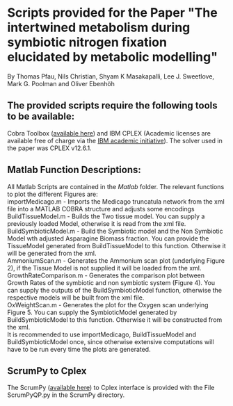 # Scripts provided for the Paper "The intertwined metabolism during symbiotic nitrogen fixation elucidated by metabolic modelling"
By Thomas Pfau, Nils Christian, Shyam K Masakapalli, Lee J. Sweetlove, Mark G. Poolman and Oliver Ebenhöh

## The provided scripts require the following tools to be available:

Cobra Toolbox ([available here](https://github.com/opencobra/cobratoolbox)) and IBM CPLEX (Academic licenses are available free of charge via the [IBM academic initiative](https://developer.ibm.com/academic/)). The solver used in the paper was CPLEX v12.6.1.  


## Matlab Function Descriptions:
All Matlab Scripts are contained in the *Matlab* folder.
The relevant functions to plot the different Figures are:  
importMedicago.m - Imports the Medicago truncatula network from the xml file into a MATLAB COBRA structure and adjusts some encodings  
BuildTissueModel.m - Builds the Two tissue model. You can supply a previously loaded Model, otherwise it is read from the xml file.  
BuildSymbioticModel.m - Build the Symbiotic model and the Non Symbiotic Model wth adjusted Asparagine Biomass fraction. You can provide the TissueModel generated from BuildTissueModel to this function. Otherwise it will be generated from the xml.  
AmmoniumScan.m - Generates the Ammonium scan plot (underlying Figure 2), if the Tissue Model is not supplied it will be loaded from the xml.  
GrowthRateComparison.m - Generates the comparison plot between Growth Rates of the symbiotic and non symbiotic system (Figure 4). You can supply the outputs of the BuildSymbioticModel function, otherwise the respective models will be built from the xml file.  
OxWeightScan.m - Generates the plot for the Oxygen scan underlying Figure 5. You can supply the SymbioticModel generated by BuildSymbioticModel to this function. Otherwise it will be constructed from the xml.  
It is recommended to use importMedicago, BuildTissueModel and BuildSymbioticModel once, since otherwise extensive computations will have to be run every time the plots are generated.

## ScrumPy to Cplex 

The ScrumPy ([available here](http://mudshark.brookes.ac.uk/ScrumPy)) to Cplex interface is provided with the File ScrumPyQP.py in the ScrumPy directory.






